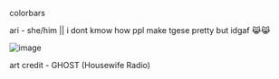 colorbars


ari - she/him || i dont kmow how ppl make tgese pretty but idgaf 😹😹



![image](https://github.com/ponponle/ponponle/assets/166126332/1fb0ce37-439e-4d1d-8765-9136d27782d8) 


 
 
 
 
 
 
 
 

art credit - GHOST (Housewife Radio)
